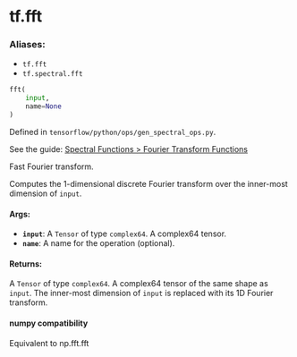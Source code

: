 <div itemscope itemtype="http://developers.google.com/ReferenceObject">
<meta itemprop="name" content="tf.fft" />
</div>

# tf.fft

### Aliases:

* `tf.fft`
* `tf.spectral.fft`

``` python
fft(
    input,
    name=None
)
```



Defined in `tensorflow/python/ops/gen_spectral_ops.py`.

See the guide: [Spectral Functions > Fourier Transform Functions](../../../api_guides/python/spectral_ops.md#Fourier_Transform_Functions)

Fast Fourier transform.

Computes the 1-dimensional discrete Fourier transform over the inner-most
dimension of `input`.

#### Args:

* <b>`input`</b>: A `Tensor` of type `complex64`. A complex64 tensor.
* <b>`name`</b>: A name for the operation (optional).


#### Returns:

  A `Tensor` of type `complex64`.
  A complex64 tensor of the same shape as `input`. The inner-most
    dimension of `input` is replaced with its 1D Fourier transform.



#### numpy compatibility
  Equivalent to np.fft.fft


